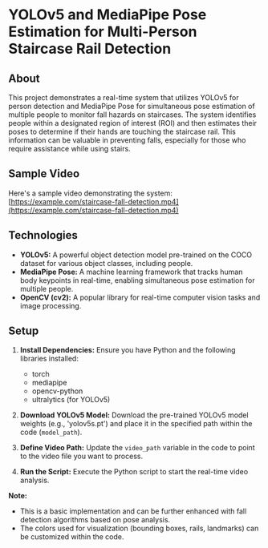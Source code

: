 # YOLOv5 and MediaPipe Pose Estimation for Multi-Person Staircase Rail Detection

## About

This project demonstrates a real-time system that utilizes YOLOv5 for person detection and MediaPipe Pose for simultaneous pose estimation of multiple people to monitor fall hazards on staircases. The system identifies people within a designated region of interest (ROI) and then estimates their poses to determine if their hands are touching the staircase rail. This information can be valuable in preventing falls, especially for those who require assistance while using stairs.

## Sample Video

Here's a sample video demonstrating the system: [https://example.com/staircase-fall-detection.mp4](https://example.com/staircase-fall-detection.mp4)

## Technologies

- **YOLOv5:** A powerful object detection model pre-trained on the COCO dataset for various object classes, including people.
- **MediaPipe Pose:** A machine learning framework that tracks human body keypoints in real-time, enabling simultaneous pose estimation for multiple people.
- **OpenCV (cv2):** A popular library for real-time computer vision tasks and image processing.

## Setup

1. **Install Dependencies:** Ensure you have Python and the following libraries installed:
   - torch
   - mediapipe
   - opencv-python
   - ultralytics (for YOLOv5)

2. **Download YOLOv5 Model:** Download the pre-trained YOLOv5 model weights (e.g., 'yolov5s.pt') and place it in the specified path within the code (`model_path`).

3. **Define Video Path:** Update the `video_path` variable in the code to point to the video file you want to process.

4. **Run the Script:** Execute the Python script to start the real-time video analysis.

**Note:**

- This is a basic implementation and can be further enhanced with fall detection algorithms based on pose analysis.
- The colors used for visualization (bounding boxes, rails, landmarks) can be customized within the code.
